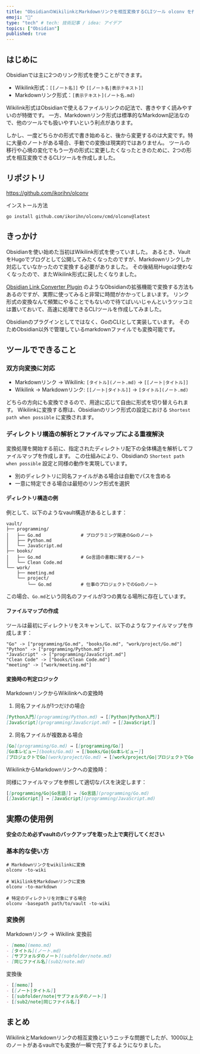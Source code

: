 ```yaml
---
title: "ObsidianのWikilinkとMarkdownリンクを相互変換するCLIツール olconv を作った"
emoji: "🤖"
type: "tech" # tech: 技術記事 / idea: アイデア
topics: ["Obsidian"]
published: true
---
```


## はじめに

Obsidianでは主に2つのリンク形式を使うことができます。

- Wikilink形式：`[[ノート名]]` や `[[ノート名|表示テキスト]]`
- Markdownリンク形式：`[表示テキスト](ノート名.md)`

Wikilink形式はObsidianで使えるファイルリンクの記法で、書きやすく読みやすいのが特徴です。
一方、Markdownリンク形式は標準的なMarkdown記法なので、他のツールでも扱いやすいという利点があります。

しかし、一度どちらかの形式で書き始めると、後から変更するのは大変です。特に大量のノートがある場合、手動での変換は現実的ではありません。
ツールの移行や心境の変化でもう一方の形式に変更したくなったときのために、2つの形式を相互変換できるCLIツールを作成しました。

## リポジトリ

https://github.com/ikorihn/olconv

インストール方法

```shell
go install github.com/ikorihn/olconv/cmd/olconv@latest
```

## きっかけ

Obsidianを使い始めた当初はWikilink形式を使っていました。
あるとき、VaultをHugoでブログとして公開してみたくなったのですが、Markdownリンクしか対応していなかったので変換する必要がありました。
その後結局Hugoは使わなくなったので、またWikilink形式に戻したくなりました。

[Obsidian Link Converter Plugin](https://github.com/ozntel/obsidian-link-converter) のようなObsidianの拡張機能で変換する方法もあるのですが、実際に使ってみると非常に時間がかかってしまいます。
リンク形式の変換なんて頻繁にやることでもないので待てばいいじゃんというツッコミは置いておいて、高速に処理できるCLIツールを作成してみました。

Obsidianのプラグインとしてではなく、GoのCLIとして実装しています。
そのためObsidian以外で管理しているmarkdownファイルでも変換可能です。

## ツールでできること

### 双方向変換に対応
- Markdownリンク → Wikilink: `[タイトル](ノート.md)` → `[[ノート|タイトル]]`
- Wikilink → Markdownリンク: `[[ノート|タイトル]]` → `[タイトル](ノート.md)`

どちらの方向にも変換できるので、用途に応じて自由に形式を切り替えられます。
Wikilinkに変換する際は、Obsidianのリンク形式の設定における `Shortest path when possible` に変換されます。

### ディレクトリ構造の解析とファイルマップによる重複解決

変換処理を開始する前に、指定されたディレクトリ配下の全体構造を解析してファイルマップを作成します。
この仕組みにより、Obsidianの `Shortest path when possible` 設定と同様の動作を実現しています。

- 別のディレクトリに同名ファイルがある場合は自動でパスを含める
- 一意に特定できる場合は最短のリンク形式を選択

#### ディレクトリ構造の例

例として、以下のようなvault構造があるとします：

```
vault/
├── programming/
│   ├── Go.md               # プログラミング関連のGoのノート
│   ├── Python.md
│   └── JavaScript.md
├── books/
│   ├── Go.md               # Go言語の書籍に関するノート
│   └── Clean Code.md
└── work/
    ├── meeting.md
    └── project/
        └── Go.md           # 仕事のプロジェクトでのGoのノート
```

この場合、`Go.md`という同名のファイルが3つの異なる場所に存在しています。

#### ファイルマップの作成

ツールは最初にディレクトリをスキャンして、以下のようなファイルマップを作成します：

```
"Go" -> ["programming/Go.md", "books/Go.md", "work/project/Go.md"]
"Python" -> ["programming/Python.md"]
"JavaScript" -> ["programming/JavaScript.md"]
"Clean Code" -> ["books/Clean Code.md"]
"meeting" -> ["work/meeting.md"]
```

#### 変換時の判定ロジック

MarkdownリンクからWikilinkへの変換時

1. 同名ファイルが1つだけの場合

```markdown
[Python入門](programming/Python.md) → [[Python|Python入門]]
[JavaScript](programming/JavaScript.md) → [[JavaScript]]
```
   
2. 同名ファイルが複数ある場合

```markdown
[Go](programming/Go.md) → [[programming/Go]]
[Go本レビュー](books/Go.md) → [[books/Go|Go本レビュー]]
[プロジェクトでGo](work/project/Go.md) → [[work/project/Go|プロジェクトでGo]]
```

WikilinkからMarkdownリンクへの変換時：

同様にファイルマップを参照して適切なパスを決定します：

```markdown
[[programming/Go|Go言語]] → [Go言語](programming/Go.md)
[[JavaScript]] → [JavaScript](programming/JavaScript.md)
```

## 実際の使用例

**安全のため必ずvaultのバックアップを取った上で実行してください**

### 基本的な使い方

```shell
# Markdownリンクをwikilinkに変換
olconv -to-wiki

# WikilinkをMarkdownリンクに変換
olconv -to-markdown

# 特定のディレクトリを対象にする場合
olconv -basepath path/to/vault -to-wiki
```

### 変換例

Markdownリンク -> Wikilink
変換前
```markdown
- [memo](memo.md)
- [タイトル](ノート.md)
- [サブフォルダのノート](subfolder/note.md)
- [同じファイル名](sub2/note.md)
```

変換後
```markdown
- [[memo]]
- [[ノート|タイトル]]
- [[subfolder/note|サブフォルダのノート]]
- [[sub2/note|同じファイル名]]
```

## まとめ

WikilinkとMarkdownリンクの相互変換というニッチな問題でしたが、1000以上のノートがあるvaultでも変換が一瞬で完了するようになりました。

